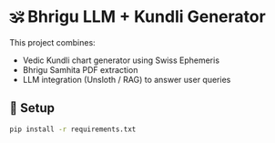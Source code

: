 # 🕉️ Bhrigu LLM + Kundli Generator

This project combines:
- Vedic Kundli chart generator using Swiss Ephemeris
- Bhrigu Samhita PDF extraction
- LLM integration (Unsloth / RAG) to answer user queries

## 🔧 Setup

```bash
pip install -r requirements.txt
